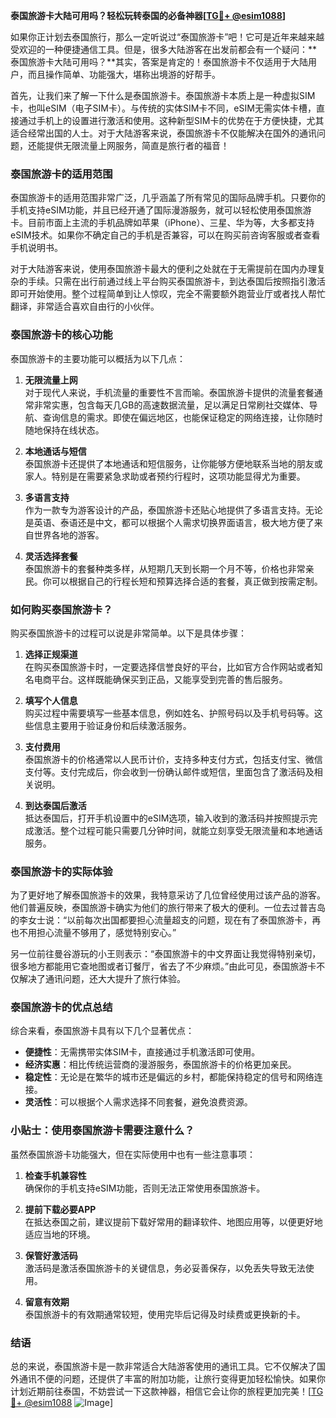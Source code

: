 **泰国旅游卡大陆可用吗？轻松玩转泰国的必备神器[[TG💪+ @esim1088](https://t.me/s/esim1088)]**

如果你正计划去泰国旅行，那么一定听说过“泰国旅游卡”吧！它可是近年来越来越受欢迎的一种便捷通信工具。但是，很多大陆游客在出发前都会有一个疑问：**泰国旅游卡大陆可用吗？**其实，答案是肯定的！泰国旅游卡不仅适用于大陆用户，而且操作简单、功能强大，堪称出境游的好帮手。

首先，让我们来了解一下什么是泰国旅游卡。泰国旅游卡本质上是一种虚拟SIM卡，也叫eSIM（电子SIM卡）。与传统的实体SIM卡不同，eSIM无需实体卡槽，直接通过手机上的设置进行激活和使用。这种新型SIM卡的优势在于方便快捷，尤其适合经常出国的人士。对于大陆游客来说，泰国旅游卡不仅能解决在国外的通讯问题，还能提供无限流量上网服务，简直是旅行者的福音！

### **泰国旅游卡的适用范围**
泰国旅游卡的适用范围非常广泛，几乎涵盖了所有常见的国际品牌手机。只要你的手机支持eSIM功能，并且已经开通了国际漫游服务，就可以轻松使用泰国旅游卡。目前市面上主流的手机品牌如苹果（iPhone）、三星、华为等，大多都支持eSIM技术。如果你不确定自己的手机是否兼容，可以在购买前咨询客服或者查看手机说明书。

对于大陆游客来说，使用泰国旅游卡最大的便利之处就在于无需提前在国内办理复杂的手续。只需在出行前通过线上平台购买泰国旅游卡，到达泰国后按照指引激活即可开始使用。整个过程简单到让人惊叹，完全不需要额外跑营业厅或者找人帮忙翻译，非常适合喜欢自由行的小伙伴。

### **泰国旅游卡的核心功能**
泰国旅游卡的主要功能可以概括为以下几点：

1. **无限流量上网**  
   对于现代人来说，手机流量的重要性不言而喻。泰国旅游卡提供的流量套餐通常非常实惠，包含每天几GB的高速数据流量，足以满足日常刷社交媒体、导航、查询信息的需求。即使在偏远地区，也能保证稳定的网络连接，让你随时随地保持在线状态。

2. **本地通话与短信**  
   泰国旅游卡还提供了本地通话和短信服务，让你能够方便地联系当地的朋友或家人。特别是在需要紧急求助或者预约行程时，这项功能显得尤为重要。

3. **多语言支持**  
   作为一款专为游客设计的产品，泰国旅游卡还贴心地提供了多语言支持。无论是英语、泰语还是中文，都可以根据个人需求切换界面语言，极大地方便了来自世界各地的游客。

4. **灵活选择套餐**  
   泰国旅游卡的套餐种类多样，从短期几天到长期一个月不等，价格也非常亲民。你可以根据自己的行程长短和预算选择合适的套餐，真正做到按需定制。

### **如何购买泰国旅游卡？**
购买泰国旅游卡的过程可以说是非常简单。以下是具体步骤：

1. **选择正规渠道**  
   在购买泰国旅游卡时，一定要选择信誉良好的平台，比如官方合作网站或者知名电商平台。这样既能确保买到正品，又能享受到完善的售后服务。

2. **填写个人信息**  
   购买过程中需要填写一些基本信息，例如姓名、护照号码以及手机号码等。这些信息主要用于验证身份和后续激活服务。

3. **支付费用**  
   泰国旅游卡的价格通常以人民币计价，支持多种支付方式，包括支付宝、微信支付等。支付完成后，你会收到一份确认邮件或短信，里面包含了激活码及相关说明。

4. **到达泰国后激活**  
   抵达泰国后，打开手机设置中的eSIM选项，输入收到的激活码并按照提示完成激活。整个过程可能只需要几分钟时间，就能立刻享受无限流量和本地通话服务。

### **泰国旅游卡的实际体验**
为了更好地了解泰国旅游卡的效果，我特意采访了几位曾经使用过该产品的游客。他们普遍反映，泰国旅游卡确实为他们的旅行带来了极大的便利。一位去过普吉岛的李女士说：“以前每次出国都要担心流量超支的问题，现在有了泰国旅游卡，再也不用担心流量不够用了，感觉特别安心。”

另一位前往曼谷游玩的小王则表示：“泰国旅游卡的中文界面让我觉得特别亲切，很多地方都能用它查地图或者订餐厅，省去了不少麻烦。”由此可见，泰国旅游卡不仅解决了通讯问题，还大大提升了旅行体验。

### **泰国旅游卡的优点总结**
综合来看，泰国旅游卡具有以下几个显著优点：

- **便捷性**：无需携带实体SIM卡，直接通过手机激活即可使用。
- **经济实惠**：相比传统运营商的漫游服务，泰国旅游卡的价格更加亲民。
- **稳定性**：无论是在繁华的城市还是偏远的乡村，都能保持稳定的信号和网络连接。
- **灵活性**：可以根据个人需求选择不同套餐，避免浪费资源。

### **小贴士：使用泰国旅游卡需要注意什么？**
虽然泰国旅游卡功能强大，但在实际使用中也有一些注意事项：

1. **检查手机兼容性**  
   确保你的手机支持eSIM功能，否则无法正常使用泰国旅游卡。

2. **提前下载必要APP**  
   在抵达泰国之前，建议提前下载好常用的翻译软件、地图应用等，以便更好地适应当地的环境。

3. **保管好激活码**  
   激活码是激活泰国旅游卡的关键信息，务必妥善保存，以免丢失导致无法使用。

4. **留意有效期**  
   泰国旅游卡的有效期通常较短，使用完毕后记得及时续费或更换新的卡。

### **结语**
总的来说，泰国旅游卡是一款非常适合大陆游客使用的通讯工具。它不仅解决了国外通讯不便的问题，还提供了丰富的附加功能，让旅行变得更加轻松愉快。如果你计划近期前往泰国，不妨尝试一下这款神器，相信它会让你的旅程更加完美！[[TG💪+ @esim1088](https://t.me/s/esim1088) ![Image](https://i.postimg.cc/4NQfJmqS/Snipaste-2025-05-13-00-14-12.png)]